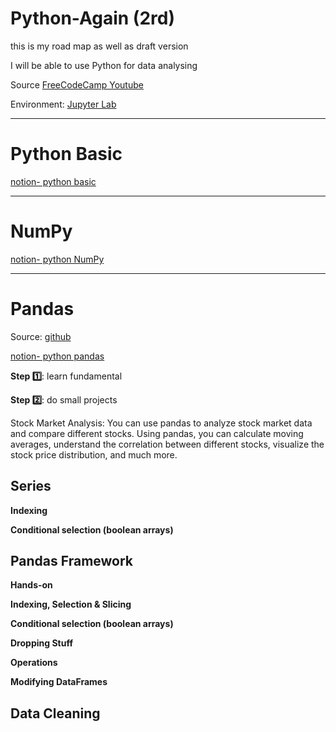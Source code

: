 # Python-Again (2rd)

this is my road map as well as draft version

I will be able to use Python for data analysing

Source [FreeCodeCamp Youtube](https://www.youtube.com/watch?v=r-uOLxNrNk8&t=41s&ab_channel=freeCodeCamp.org) 

Environment: [Jupyter Lab](https://jupyter.org/try-jupyter/lab/?path=notebooks%2FIntro.ipynb) 

---
# Python Basic 

[notion- python basic](https://www.notion.so/leilaha/Python-Basic-764853563ede4fbb97ba62e037b8021f)

---
# NumPy

[notion- python NumPy](https://www.notion.so/leilaha/Python-NumPy-aaf8ca37586f44cb9243c4b22228a2c2) 

---
# Pandas

Source: [github](https://github.com/leilahacom/freecodecamp-intro-to-pandas)


[notion- python pandas](https://www.notion.so/leilaha/Python-Pandas-94b4f23d1643483c9e6e0e89a4be257b) 

**Step 1️⃣**: learn fundamental 

**Step 2️⃣**: do small projects

Stock Market Analysis:
You can use pandas to analyze stock market data and compare different stocks. Using pandas, you can calculate moving averages, understand the correlation between different stocks, visualize the stock price distribution, and much more.

## Series

**Indexing**

**Conditional selection (boolean arrays)**


## Pandas Framework

**Hands-on**

**Indexing, Selection & Slicing**

**Conditional selection (boolean arrays)**

**Dropping Stuff**

**Operations**

**Modifying DataFrames**









## Data Cleaning
